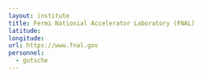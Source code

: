 ```yaml
---
layout: institute
title: Fermi Nationial Accelerator Laboratory (FNAL)
latitude: 
longitude: 
url: https://www.fnal.gov
personnel:
  - gutsche
---
```


